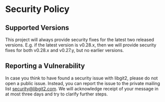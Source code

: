 # Security Policy

## Supported Versions

This project will always provide security fixes for the latest two released
versions. E.g. if the latest version is v0.28.x, then we will provide security
fixes for both v0.28.x and v0.27.y, but no earlier versions.

## Reporting a Vulnerability

In case you think to have found a security issue with libgit2, please do not
open a public issue.  Instead, you can report the issue to the private mailing
list [security@libgit2.com](mailto:security@libgit2.com). We will acknowledge
receipt of your message in at most three days and try to clarify further steps.
